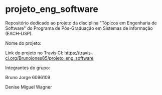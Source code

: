 # projeto_eng_software
Repositório dedicado ao projeto da disciplina "Tópicos em Engenharia de Software" do Programa de Pós-Graduação em Sistemas de informação (EACH-USP).

Nome do projeto:

Link do projeto no Travis CI: https://travis-ci.org/Brunojones85/projeto_eng_software

Integrantes do grupo:

Bruno Jorge 6096109

Denise
Miguel
Wagner
